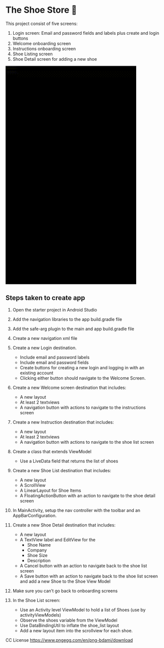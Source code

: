 # The Shoe Store 👟

This project consist of five screens:

1. Login screen: Email and password fields and labels plus create and login buttons
2. Welcome onboarding screen
3. Instructions onboarding screen
4. Shoe Listing screen
5. Shoe Detail screen for adding a new shoe

![App Flow](images/AppFLow.gif)

## Steps taken to create app

1. Open the starter project in Android Studio

2. Add the navigation libraries to the app build.gradle file

3. Add the safe-arg plugin to the main and app build.gradle file

4. Create a new navigation xml file

5. Create a new Login destination.

    * Include email and password labels

    - Include email and password fields
    - Create buttons for creating a new login and logging in with an existing account
    - Clicking either button should navigate to the Welcome Screen.

6. Create a new Welcome screen destination that includes:

    * A new layout
    * At least 2 textviews
    * A navigation button with actions to navigate to the instructions screen

7. Create a new Instruction destination that includes:

    * A new layout
    * At least 2 textviews
    * A navigation button with actions to navigate to the shoe list screen

8. Create a class that extends ViewModel

    *  Use a LiveData field that returns the list of shoes

9. Create a new Shoe List destination that includes:

    * A new layout
    * A ScrollView
    * A LinearLayout for Shoe Items
    * A FloatingActionButton with an action to navigate to the shoe detail screen

10. In MainActivity, setup the nav controller with the toolbar and an AppBarConfiguration.

11. Create a new Shoe Detail destination that includes:

    * A new layout
    * A TextView label and EditView for the
        * Shoe Name
        * Company
        * Shoe Size
        * Description
    * A Cancel button with an action to navigate back to the shoe list screen
    * A Save button with an action to navigate back to the shoe list screen and add a new Shoe to the Shoe View Model

12. Make sure you can’t go back to onboarding screens

13. In the Shoe List screen:

    * Use an Activity level ViewModel to hold a list of Shoes (use by activityViewModels)
    * Observe the shoes variable from the ViewModel
    * Use DataBindingUtil to inflate the shoe_list layout
    * Add a new layout item into the scrollview for each shoe.


CC License
https://www.pngegg.com/en/png-bdami/download